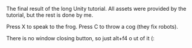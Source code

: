 The final result of the long Unity tutorial. All assets were provided by the tutorial, but the rest is done by me. 

Press X to speak to the frog.
Press C to throw a cog (they fix robots).

There is no window closing button, so just alt+f4 o ut of it (:
